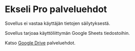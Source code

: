 # Ekseli Pro palveluehdot

Sovellus ei vastaa käyttäjän tietojen säilytyksestä.

Sovellus tarjoaa käyttöliittymän Google Sheets tiedostoihin.

Katso [Google Drive](https://www.google.com/drive/) palveluehdot.


